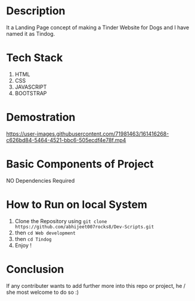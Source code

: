 # Description
It a Landing Page concept of making a Tinder Website for Dogs and I have named it as Tindog.

# Tech Stack
1. HTML
2. CSS
3. JAVASCRIPT
4. BOOTSTRAP

# Demostration

https://user-images.githubusercontent.com/71981463/161416268-c626bd84-5464-4521-bbc6-505ecdf4e78f.mp4

# Basic Components of Project

NO Dependencies Required

# How to Run on local System

1. Clone the Repository using `git clone https://github.com/abhijeet007rocks8/Dev-Scripts.git`
2. then `cd Web development`
3. then `cd Tindog`
4. Enjoy !

# Conclusion

If any contributer wants to add further more into this repo or project, he / she most welcome to do so :)



